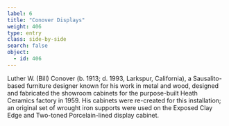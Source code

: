 ```yaml
---
label: 6
title: "Conover Displays"
weight: 406
type: entry
class: side-by-side
search: false
object:
  - id: 406
---
```

Luther W. (Bill) Conover (b. 1913; d. 1993, Larkspur, California), a Sausalito-based furniture designer known for his work in metal and wood, designed and fabricated the showroom cabinets for the purpose-built Heath Ceramics factory in 1959. His cabinets were re-created for this installation; an original set of wrought iron supports were used on the Exposed Clay Edge and Two-toned Porcelain-lined display cabinet.
